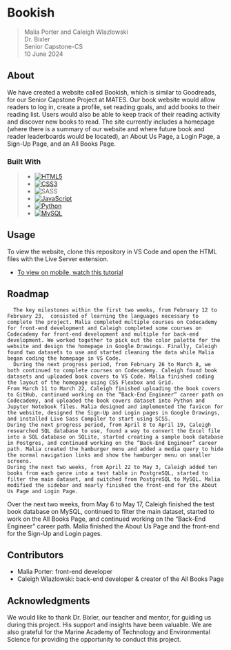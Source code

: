 # Bookish
> Malia Porter and Caleigh Wlazlowski\
> Dr. Bixler\
> Senior Capstone-CS\
> 10 June 2024
      
## About
We have created a website called Bookish, which is similar to Goodreads, for our Senior Capstone Project at MATES. Our book website would allow readers to log in, create a profile, set reading goals, and add books to their reading list. Users would also be able to keep track of their reading activity and discover new books to read. The site currently includes a homepage (where there is a summary of our website and where future book and reader leaderboards would be located), an About Us Page, a Login Page, a Sign-Up Page, and an All Books Page.

### Built With
> - [![HTML5](https://img.shields.io/badge/html5-e54d26?style=for-the-badge&logo=html5&logoColor=white)](https://www.w3.org/html/)
> - [![CSS3](https://img.shields.io/badge/css3-2a65f1?style=for-the-badge&logo=css3&logoColor=white)](https://www.w3.org/Style/CSS/)
> - ![SASS](https://img.shields.io/badge/SASS-hotpink.svg?style=for-the-badge&logo=SASS&logoColor=white)
> - [![JavaScript](https://img.shields.io/badge/JavaScript-323330?style=for-the-badge&logo=javascript&logoColor=F7DF1E)](https://www.javascript.com/)
> - [![Python](https://img.shields.io/badge/python-4381B2?style=for-the-badge&logo=python&logoColor=white)](https://www.python.org/)
> - [![MySQL](https://img.shields.io/badge/mysql-00618b?style=for-the-badge&logo=mysql&logoColor=white)](https://www.mysql.com/)
## Usage
To view the website, clone this repository in VS Code and open the HTML files with the Live Server extension.
 - [To view on mobile, watch this tutorial](https://youtu.be/KI29qb0xcsM?si=aacFwi27LA1Mr5DR)

## Roadmap
      The key milestones within the first two weeks, from February 12 to February 23,  consisted of learning the languages necessary to complete the project. Malia completed multiple courses on Codecademy for front-end development and Caleigh completed some courses on Codecademy for front-end development and multiple for back-end development. We worked together to pick out the color palette for the website and design the homepage in Google Drawings. Finally, Caleigh found two datasets to use and started cleaning the data while Malia began coding the homepage in VS Code.
      During the next progress period, from February 26 to March 8, we both continued to complete courses on Codecademy. Caleigh found book datasets and uploaded book covers to VS Code. Malia finished coding the layout of the homepage using CSS Flexbox and Grid.
	From March 11 to March 22, Caleigh finished uploading the book covers to GitHub, continued working on the “Back-End Engineer” career path on Codecademy, and uploaded the book covers dataset into Python and Jupyter Notebook files. Malia designed and implemented the favicon for the website, designed the Sign-Up and Login pages in Google Drawings, and installed Live Sass Compiler to start using SCSS.
	During the next progress period, from April 8 to April 19, Caleigh researched SQL database to use, found a way to convert the Excel file into a SQL database on SQLite, started creating a sample book database in Postgres, and continued working on the “Back-End Engineer” career path. Malia created the hamburger menu and added a media query to hide the normal navigation links and show the hamburger menu on smaller screens.
	During the next two weeks, from April 22 to May 3, Caleigh added ten books from each genre into a test table in PostgreSQL, started to filter the main dataset, and switched from PostgreSQL to MySQL. Malia modified the sidebar and nearly finished the front-end for the About Us Page and Login Page. 
Over the next two weeks, from May 6 to May 17, Caleigh finished the test book database on MySQL, continued to filter the main dataset, started to work on the All Books Page, and continued working on the “Back-End Engineer” career path. Malia finished the About Us Page and the front-end for the Sign-Up and Login pages.

## Contributors
 - Malia Porter: front-end developer
 - Caleigh Wlazlowski: back-end developer & creator of the All Books Page

## Acknowledgments
We would like to thank Dr. Bixler, our teacher and mentor, for guiding us during this project. His support and insights have been valuable. We are also grateful for the Marine Academy of Technology and Environmental Science for providing the opportunity to conduct this project.
